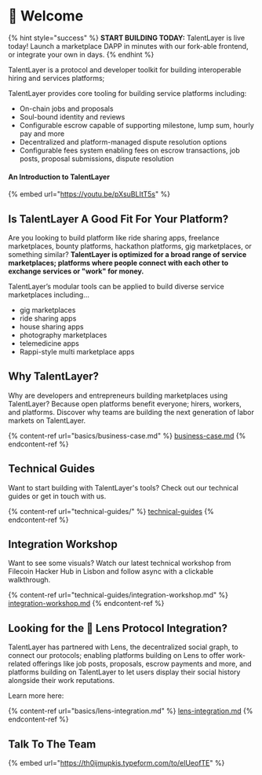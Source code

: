 # 👋 Welcome

{% hint style="success" %}
**START BUILDING TODAY:** TalentLayer is live today! Launch a marketplace DAPP in minutes with our fork-able frontend, or integrate your own in days.
{% endhint %}

TalentLayer is a protocol and developer toolkit for building interoperable hiring and services platforms;

TalentLayer provides core tooling for building service platforms including:

* On-chain jobs and proposals
* Soul-bound identity and reviews
* Configurable escrow capable of supporting milestone, lump sum, hourly pay and more
* Decentralized and platform-managed dispute resolution options
* Configurable fees system enabling fees on escrow transactions, job posts, proposal submissions, dispute resolution&#x20;

#### An Introduction to TalentLayer

{% embed url="https://youtu.be/pXsuBLItT5s" %}

## Is TalentLayer A Good Fit For Your Platform? <a href="#is-talentlayer-a-good-fit-for-your-platform" id="is-talentlayer-a-good-fit-for-your-platform"></a>

Are you looking to build platform like ride sharing apps, freelance marketplaces, bounty platforms, hackathon platforms, gig marketplaces, or something similar? **TalentLayer is optimized for a broad range of service marketplaces; platforms where people connect with each other to exchange services or "work" for money.**&#x20;

TalentLayer’s modular tools can be applied to build diverse service marketplaces including…

* gig marketplaces
* ride sharing apps
* house sharing apps
* photography marketplaces
* telemedicine apps
* Rappi-style multi marketplace apps

## Why TalentLayer?

Why are developers and entrepreneurs building marketplaces using TalentLayer? Because open platforms benefit everyone; hirers, workers, and platforms. Discover why teams are building the next generation of labor markets on TalentLayer.&#x20;

{% content-ref url="basics/business-case.md" %}
[business-case.md](basics/business-case.md)
{% endcontent-ref %}

## Technical Guides

Want to start building with TalentLayer's tools? Check out our technical guides or get in touch with us.&#x20;

{% content-ref url="technical-guides/" %}
[technical-guides](technical-guides/)
{% endcontent-ref %}

## Integration Workshop

Want to see some visuals? Watch our latest technical workshop from Filecoin Hacker Hub in Lisbon and follow async with a clickable walkthrough.&#x20;

{% content-ref url="technical-guides/integration-workshop.md" %}
[integration-workshop.md](technical-guides/integration-workshop.md)
{% endcontent-ref %}

## Looking for the 🌱 Lens Protocol Integration?&#x20;

TalentLayer has partnered with Lens, the decentralized social graph, to connect our protocols; enabling platforms building on Lens to offer work-related offerings like job posts, proposals, escrow payments and more, and platforms building on TalentLayer to let users display their social history alongside their work reputations.

Learn more here:

{% content-ref url="basics/lens-integration.md" %}
[lens-integration.md](basics/lens-integration.md)
{% endcontent-ref %}

## Talk To The Team

{% embed url="https://th0ijmupkis.typeform.com/to/elUeofTE" %}
